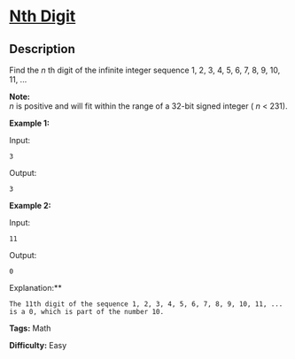 # [Nth Digit][title]

## Description

Find the _n_ th digit of the infinite integer sequence 1, 2, 3, 4, 5, 6, 7, 8,
9, 10, 11, ...

**Note:**  
_n_ is positive and will fit within the range of a 32-bit signed integer ( _n_
< 231).

**Example 1:**

    
    

Input:

    3

    

Output:

    3

    

**Example 2:**

    
    

Input:

    11

    

Output:

    0

    

Explanation:**

    The 11th digit of the sequence 1, 2, 3, 4, 5, 6, 7, 8, 9, 10, 11, ... is a 0, which is part of the number 10.

    


**Tags:** Math

**Difficulty:** Easy

[title]: https://leetcode.com/problems/nth-digit
